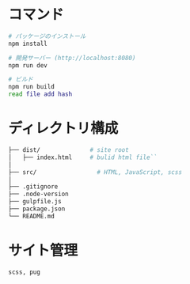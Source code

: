 # コマンド

``` bash
# パッケージのインストール
npm install

# 開発サーバー (http://localhost:8080)
npm run dev

# ビルド
npm run build
read file add hash
```

# ディレクトリ構成

``` bash
├── dist/              # site root
│   ├── index.html     # bulid html file``
│
├── src/                 # HTML, JavaScript, scss
│
├── .gitignore
├── .node-version
├── gulpfile.js
├── package.json
└── README.md
```

# サイト管理

```
scss, pug
```